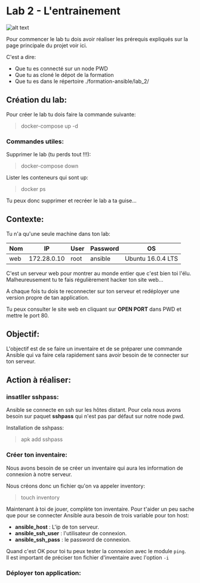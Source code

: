# Lab 2 - L'entrainement
![alt text](https://media.giphy.com/media/26BRzQS5HXcEWM7du/giphy.gif "Ansible ?")

Pour commencer le lab tu dois avoir réaliser les prérequis expliqués sur la page principale du projet voir ici.

C'est a dire:
- Que tu es connecté sur un node PWD
- Que tu as cloné le dépot de la formation
- Que tu es dans le répertoire ./formation-ansible/lab_2/

## Création du lab:
Pour créer le lab tu dois faire la commande suivante:
>docker-compose up -d
### Commandes utiles:
Supprimer le lab (tu perds tout !!!):
>docker-compose down  

Lister les conteneurs qui sont up:
>docker ps

Tu peux donc supprimer et recréer le lab a ta guise...

## Contexte:

Tu n'a qu'une seule machine dans ton lab:  

| **Nom** | **IP** | **User** | **Password** | **OS** |
| --- | --- | --- | --- | --- |
| web | 172.28.0.10 | root | ansible | Ubuntu 16.0.4 LTS | 

C'est un serveur web pour montrer au monde entier que c'est bien toi l'élu. Malheureusement tu te fais régulièrement hacker ton site web...

A chaque fois tu dois te reconnecter sur ton serveur et redéployer une version propre de tan application.

Tu peux consulter le site web en cliquant sur **OPEN PORT** dans PWD et mettre le port 80.

## Objectif:

L'objectif est de se faire un inventaire et de se préparer une commande Ansible qui va faire cela rapidement sans avoir besoin de te connecter sur ton serveur.

## Action à réaliser:
### insatller sshpass:
Ansible se connecte en ssh sur les hôtes distant. Pour cela nous avons besoin sur paquet **sshpass** qui n'est pas par défaut sur notre node pwd.

Installation de sshpass:
> apk add sshpass

### Créer ton inventaire:
Nous avons besoin de se créer un inventaire qui aura les information de connexion à notre serveur.

Nous créons donc un fichier qu'on va appeler inventory:
>touch inventory

Maintenant à toi de jouer, complète ton inventaire. Pour t'aider un peu sache que pour se connecter Ansible aura besoin de trois variable pour ton host:
- **ansible_host** : L'ip de ton serveur.
- **ansible_ssh_user** : l'utilisateur de connexion.
- **ansible_ssh_pass** : le password de connexion.

Quand c'est OK pour toi tu peux tester la connexion avec le module `ping`.  
Il est important de préciser ton fichier d'inventaire avec l'option `-i`

### Déployer ton application:
